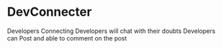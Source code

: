 # DevConnecter
Developers Connecting
Developers will chat with their doubts
Developers can Post and able to comment on the post
